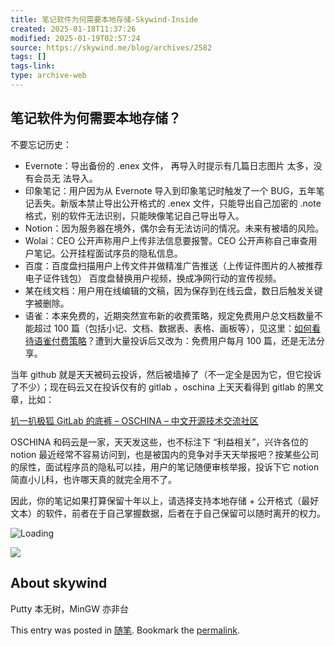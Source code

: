 ```yaml
---
title: 笔记软件为何需要本地存储-Skywind-Inside
created: 2025-01-18T11:37:26
modified: 2025-01-19T02:57:24
source: https://skywind.me/blog/archives/2582
tags: []
tags-link: 
type: archive-web
---
```


## 笔记软件为何需要本地存储？

不要忘记历史：

- Evernote：导出备份的 .enex 文件， 再导入时提示有几篇日志图片 太多，没有会员无 法导入。
- 印象笔记：用户因为从 Evernote 导入到印象笔记时触发了一个 BUG，五年笔 记丢失。新版本禁止导出公开格式的 .enex 文件，只能导出自己加密的 .note 格式，别的软件无法识别，只能映像笔记自己导出导入。
- Notion：因为服务器在境外，偶尔会有无法访问的情况。未来有被墙的风险。
- Wolai：CEO 公开声称用户上传非法信息要报警。CEO 公开声称自己审查用户笔记。公开挂程面试序员的隐私信息。
- 百度：百度盘扫描用户上传文件并做精准广告推送（上传证件图片的人被推荐电子证件钱包） 百度盘替换用户视频，换成净网行动的宣传视频。
- 某在线文档：用户用在线编辑的文稿，因为保存到在线云盘，数日后触发关键字被删除。
- 语雀：本来免费的，近期突然宣布新的收费策略，规定免费用户总文档数量不能超过 100 篇（包括小记、文档、数据表、表格、画板等），见这里：[如何看待语雀付费策略](https://www.zhihu.com/question/562238887)？遭到大量投诉后又改为：免费用户每月 100 篇，还是无法分享。

当年 github 就是天天被码云投诉，然后被墙掉了（不一定全是因为它，但它投诉了不少）；现在码云又在投诉仅有的 gitlab ，oschina 上天天看得到 gitlab 的黑文章，比如：

[扒一扒极狐 GitLab 的底裤 – OSCHINA – 中文开源技术交流社区](https://www.oschina.net/news/201455)

OSCHINA 和码云是一家，天天发这些，也不标注下 “利益相关”，兴许各位的 notion 最近经常不容易访问到，也是被国内的竞争对手天天举报吧？按某些公司的尿性，面试程序员的隐私可以挂，用户的笔记随便审核举报，投诉下它 notion 简直小儿科，也许哪天真的就完全用不了。

因此，你的笔记如果打算保留十年以上，请选择支持本地存储 + 公开格式（最好文本）的软件，前者在于自己掌握数据，后者在于自己保留可以随时离开的权力。

![Loading](https://skywind.me/blog/wp-content/plugins/page-views-count/ajax-loader-2x.gif)

![](https://secure.gravatar.com/avatar/eabe30c7f0aa495e1ac87a68027f2d74?s=60&d=mystery&r=g)

## About skywind

Putty 本无树，MinGW 亦非台

This entry was posted in [随笔](https://skywind.me/blog/topics/casual). Bookmark the [permalink](https://skywind.me/blog/archives/2582 "Permalink to 笔记软件为何需要本地存储？").
